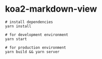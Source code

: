 # koa2-markdown-view

```
# install dependencies
yarn install

# for development environment
yarn start

# for production environment
yarn build && yarn server
```